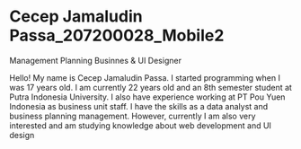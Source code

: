 # Cecep Jamaludin Passa_207200028_Mobile2
Management Planning Businnes &amp; UI Designer

Hello! My name is Cecep Jamaludin Passa. I started programming when I was 17 years old. I am currently 22 years old and an 8th semester student at Putra Indonesia University. I also have experience working at PT Pou Yuen Indonesia as business unit staff. I have the skills as a data analyst and business planning management. However, currently I am also very interested and am studying knowledge about web development and UI design
